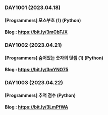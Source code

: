 ### DAY1001 (2023.04.18)
#### [Programmers] 모스부호 (1) (Python)
#### Blog : https://bit.ly/3mCbFJX

### DAY1002 (2023.04.21)
#### [Programmers] 숨어있는 숫자의 덧셈 (1) (Python)
#### Blog : https://bit.ly/3mYNO75

### DAY1003 (2023.04.22)
#### [Programmers] 추억 점수 (Python)
#### Blog : https://bit.ly/3LmPfWA